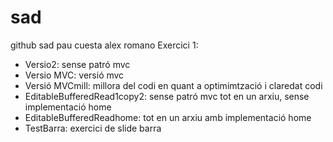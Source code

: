 # sad
github sad pau cuesta alex romano
Exercici 1:
  - Versio2: sense patró mvc
  - Versio MVC: versió mvc
  - Versió MVCmill: millora del codi en quant a optimimtzació i claredat codi
  - EditableBufferedRead1copy2: sense patró mvc tot en un arxiu, sense implementació home
  - EditableBufferedReadhome: tot en un arxiu amb implementació home
  - TestBarra: exercici de slide barra

